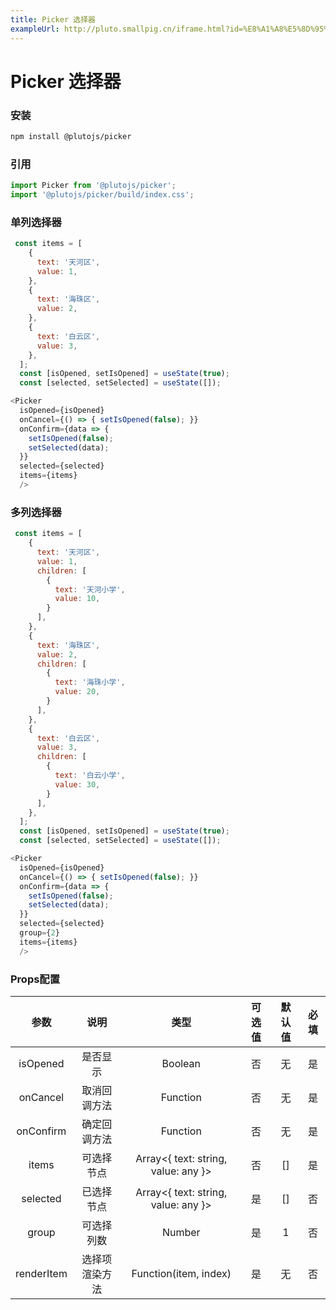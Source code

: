 ```yaml
---
title: Picker 选择器
exampleUrl: http://pluto.smallpig.cn/iframe.html?id=%E8%A1%A8%E5%8D%95%E7%BB%84%E4%BB%B6-picker-%E9%80%89%E6%8B%A9%E5%99%A8--story-1
---
```


# Picker 选择器

### 安装
``` bash
npm install @plutojs/picker
```

### 引用
``` js
import Picker from '@plutojs/picker';
import '@plutojs/picker/build/index.css';
```

### 单列选择器
``` js
 const items = [
    {
      text: '天河区',
      value: 1,
    },
    {
      text: '海珠区',
      value: 2,
    },
    {
      text: '白云区',
      value: 3,
    },
  ];
  const [isOpened, setIsOpened] = useState(true);
  const [selected, setSelected] = useState([]);

<Picker
  isOpened={isOpened}
  onCancel={() => { setIsOpened(false); }}
  onConfirm={data => {
    setIsOpened(false);
    setSelected(data);
  }}
  selected={selected}
  items={items}
  />
```

### 多列选择器
``` js
 const items = [
    {
      text: '天河区',
      value: 1,
      children: [
        {
          text: '天河小学',
          value: 10,
        }
      ],
    },
    {
      text: '海珠区',
      value: 2,
      children: [
        {
          text: '海珠小学',
          value: 20,
        }
      ],
    },
    {
      text: '白云区',
      value: 3,
      children: [
        {
          text: '白云小学',
          value: 30,
        }
      ],
    },
  ];
  const [isOpened, setIsOpened] = useState(true);
  const [selected, setSelected] = useState([]);

<Picker
  isOpened={isOpened}
  onCancel={() => { setIsOpened(false); }}
  onConfirm={data => {
    setIsOpened(false);
    setSelected(data);
  }}
  selected={selected}
  group={2}
  items={items}
  />
```

### Props配置
| 参数 | 说明 | 类型 | 可选值 | 默认值 | 必填 |
| :--: | :--: | :--: | :--: | :--: | :--: |
| isOpened | 是否显示 | Boolean | 否 | 无 | 是 |
| onCancel | 取消回调方法 | Function | 否 | 无 | 是 |
| onConfirm | 确定回调方法 | Function | 否 | 无 | 是 |
| items | 可选择节点 | Array<{ text: string, value: any }> | 否 | [] | 是 |
| selected | 已选择节点 | Array<{ text: string, value: any }> | 是 | [] | 否 |
| group | 可选择列数 | Number | 是 | 1 | 否 |
| renderItem | 选择项渲染方法 | Function(item, index) | 是 | 无 | 否 |